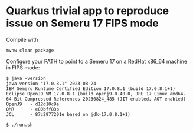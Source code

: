 # Quarkus trivial app to reproduce issue on Semeru 17 FIPS mode

Compile with
```
mvnw clean package
```

Configure your PATH to point to a Semeru 17 on a RedHat x86_64 machine in FIPS mode:

```shell
$ java -version 
java version "17.0.8.1" 2023-08-24
IBM Semeru Runtime Certified Edition 17.0.8.1 (build 17.0.8.1+1)
Eclipse OpenJ9 VM 17.0.8.1 (build openj9-0.40.0, JRE 17 Linux amd64-64-Bit Compressed References 20230824_485 (JIT enabled, AOT enabled)
OpenJ9   - d12d10c9e
OMR      - e80bff83b
JCL      - 87c2977201e based on jdk-17.0.8.1+1)

$ ./run.sh
```
